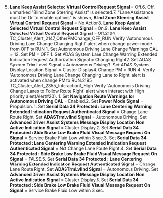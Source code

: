 5. **Lane Keep Assist Selected Virtual Control Request Signal** = Off.6. Off, unmarked "Blind Zone Steering Assist" is selected.7. "Lane Assistance must be On to enable options" is shown, **Blind Zone Steering Assist Virtual Control Request Signal** = No Action8. **Lane Keep Assist Selected Virtual Control Request Signal** = On.9. **Lane Keep Assist Selected Virtual Control Request Signal** = Off.2194 TC_Cluster_Alert_2147_OtherPMChange_OFF_RUN Verify 'Autonomous Driving Lane Change Changing Right' alert when change power mode from OFF to RUN 1. Set Autonomous Driving Lane Change Warnings CAL = 12. Set PM = OFF 1. Set ADAS System Lane Change Warning Extended Indication Request Authorization Signal = Changing Right2. Set ADAS System Trim Level Signal = Autonomous Driving3. Set ADAS System Display Location Signal = Cluster Display4. Change PM = RUN 4. Verify 'Autonomous Driving Lane Change Changing Lane to Right' alert is activated when change PM to RUN.2195 TC_Cluster_Alert_2355_Interaction1_High Verify 'Autonomous Driving Change Lanes to Follow Route Right' alert when interact with High priority alert(Alert#20). 1. Set **Navigation Route Warnings for Autonomous Driving CAL** = Enabled.2. Set **Power Mode Signal** = Propulsion. 1. Set **Serial Data 34 Protected : Lane Centering Warning Extended Indication Request Authenticated Signal** = Change Lane Route Right. Set **ADASTrmLvlInd Signal** = Autonomous Driving. Set **Advanced Driver Assist Systems Message Display Location Non Active Indication Signal** = Cluster Display.2. Set **Serial Data 34 Protected : Side Brake Low Brake Fluid Visual Message Request On Signal** = Service Brake Fluid Low within 3 sec.3. Set **Serial Data 34 Protected : Lane Centering Warning Extended Indication Request Authenticated Signal** = Not Change Lane Route Right.4. Set **Serial Data 34 Protected : Side Brake Low Brake Fluid Visual Message Request On Signal** = FALSE.5. Set **Serial Data 34 Protected : Lane Centering Warning Extended Indication Request Authenticated Signal** = Change Lane Route Right. Set **ADASTrmLvlInd Signal** = Autonomous Driving. Set **Advanced Driver Assist Systems Message Display Location Non Active Indication Signal** = Cluster Display.6. Set **Serial Data 34 Protected : Side Brake Low Brake Fluid Visual Message Request On Signal** = Service Brake Fluid Low within 3 sec.